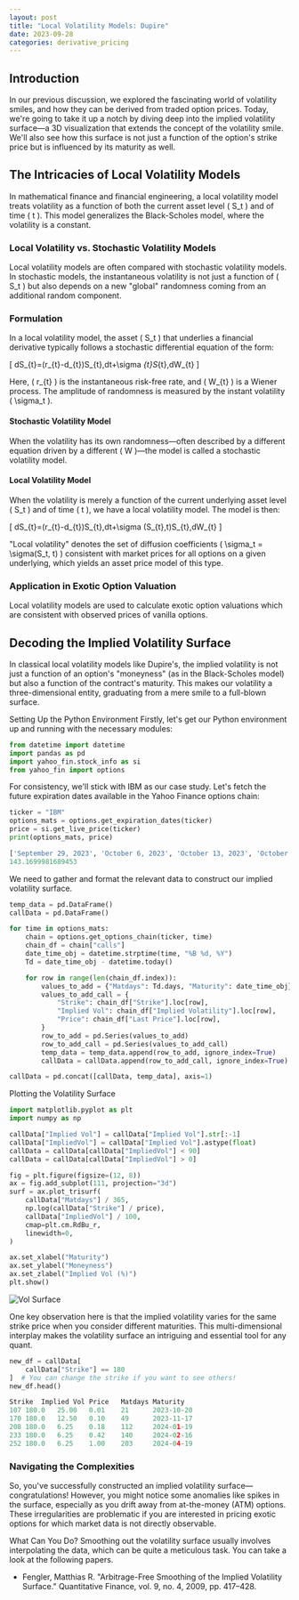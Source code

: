 ```yaml
---
layout: post
title: "Local Volatility Models: Dupire"
date: 2023-09-28
categories: derivative_pricing
---
```


## Introduction

In our previous discussion, we explored the fascinating world of volatility smiles, and how they can be derived from traded option prices. Today, we're going to take it up a notch by diving deep into the implied volatility surface—a 3D visualization that extends the concept of the volatility smile. We'll also see how this surface is not just a function of the option's strike price but is influenced by its maturity as well. 

## The Intricacies of Local Volatility Models

In mathematical finance and financial engineering, a local volatility model treats volatility as a function of both the current asset level \( S_t \) and of time \( t \). This model generalizes the Black-Scholes model, where the volatility is a constant.

### Local Volatility vs. Stochastic Volatility Models

Local volatility models are often compared with stochastic volatility models. In stochastic models, the instantaneous volatility is not just a function of \( S_t \) but also depends on a new "global" randomness coming from an additional random component.

### Formulation

In a local volatility model, the asset \( S_t \) that underlies a financial derivative typically follows a stochastic differential equation of the form:

\[
dS_{t}=(r_{t}-d_{t})S_{t}\,dt+\sigma _{t}S_{t}\,dW_{t}
\]

Here, \( r_{t} \) is the instantaneous risk-free rate, and \( W_{t} \) is a Wiener process. The amplitude of randomness is measured by the instant volatility \( \sigma_t \).

#### Stochastic Volatility Model

When the volatility has its own randomness—often described by a different equation driven by a different \( W \)—the model is called a stochastic volatility model.

#### Local Volatility Model

When the volatility is merely a function of the current underlying asset level \( S_t \) and of time \( t \), we have a local volatility model. The model is then:

\[
dS_{t}=(r_{t}-d_{t})S_{t}\,dt+\sigma (S_{t},t)S_{t}\,dW_{t}
\]

"Local volatility" denotes the set of diffusion coefficients \( \sigma_t = \sigma(S_t, t) \) consistent with market prices for all options on a given underlying, which yields an asset price model of this type.

### Application in Exotic Option Valuation

Local volatility models are used to calculate exotic option valuations which are consistent with observed prices of vanilla options.


## Decoding the Implied Volatility Surface

In classical local volatility models like Dupire's, the implied volatility is not just a function of an option's "moneyness" (as in the Black-Scholes model) but also a function of the contract's maturity. This makes our volatility a three-dimensional entity, graduating from a mere smile to a full-blown surface.

Setting Up the Python Environment
Firstly, let's get our Python environment up and running with the necessary modules:

```python
from datetime import datetime
import pandas as pd
import yahoo_fin.stock_info as si
from yahoo_fin import options
```

For consistency, we'll stick with IBM as our case study. Let's fetch the future expiration dates available in the Yahoo Finance options chain:

```python
ticker = "IBM"
options_mats = options.get_expiration_dates(ticker)
price = si.get_live_price(ticker)
print(options_mats, price)

['September 29, 2023', 'October 6, 2023', 'October 13, 2023', 'October 20, 2023', 'October 27, 2023', 'November 3, 2023', 'November 17, 2023', 'December 15, 2023', 'January 19, 2024', 'February 16, 2024', 'April 19, 2024', 'June 21, 2024', 'January 17, 2025', 'January 16, 2026']
143.1699981689453
```

We need to gather and format the relevant data to construct our implied volatility surface.

```python
temp_data = pd.DataFrame()
callData = pd.DataFrame()

for time in options_mats:
    chain = options.get_options_chain(ticker, time)
    chain_df = chain["calls"]
    date_time_obj = datetime.strptime(time, "%B %d, %Y")
    Td = date_time_obj - datetime.today()

    for row in range(len(chain_df.index)):
        values_to_add = {"Matdays": Td.days, "Maturity": date_time_obj}
        values_to_add_call = {
            "Strike": chain_df["Strike"].loc[row],
            "Implied Vol": chain_df["Implied Volatility"].loc[row],
            "Price": chain_df["Last Price"].loc[row],
        }
        row_to_add = pd.Series(values_to_add)
        row_to_add_call = pd.Series(values_to_add_call)
        temp_data = temp_data.append(row_to_add, ignore_index=True)
        callData = callData.append(row_to_add_call, ignore_index=True)

callData = pd.concat([callData, temp_data], axis=1)
```

Plotting the Volatility Surface

```python
import matplotlib.pyplot as plt
import numpy as np

callData["Implied Vol"] = callData["Implied Vol"].str[:-1]
callData["ImpliedVol"] = callData["Implied Vol"].astype(float)
callData = callData[callData["ImpliedVol"] < 90]
callData = callData[callData["ImpliedVol"] > 0]

fig = plt.figure(figsize=(12, 8))
ax = fig.add_subplot(111, projection="3d")
surf = ax.plot_trisurf(
    callData["Matdays"] / 365,
    np.log(callData["Strike"] / price),
    callData["ImpliedVol"] / 100,
    cmap=plt.cm.RdBu_r,
    linewidth=0,
)

ax.set_xlabel("Maturity")
ax.set_ylabel("Moneyness")
ax.set_zlabel("Implied Vol (%)")
plt.show()
```

![Vol Surface](/images/vol_surface.PNG)

One key observation here is that the implied volatility varies for the same strike price when you consider different maturities. This multi-dimensional interplay makes the volatility surface an intriguing and essential tool for any quant.

```python
new_df = callData[
    callData["Strike"] == 180
]  # You can change the strike if you want to see others!
new_df.head()

Strike	Implied Vol	Price	Matdays	Maturity	
107	180.0	25.00	0.01	21	    2023-10-20	
170	180.0	12.50	0.10	49	    2023-11-17	
208	180.0	6.25	0.18	112	    2024-01-19	
233	180.0	6.25	0.42	140	    2024-02-16	
252	180.0	6.25	1.00	203	    2024-04-19	
```

### Navigating the Complexities

So, you've successfully constructed an implied volatility surface—congratulations! However, you might notice some anomalies like spikes in the surface, especially as you drift away from at-the-money (ATM) options. These irregularities are problematic if you are interested in pricing exotic options for which market data is not directly observable.

What Can You Do?
Smoothing out the volatility surface usually involves interpolating the data, which can be quite a meticulous task.
You can take a look at the following papers.

- Fengler, Matthias R. "Arbitrage-Free Smoothing of the Implied Volatility Surface." Quantitative Finance, vol. 9, no. 4, 2009, pp. 417–428.